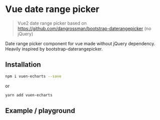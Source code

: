 # Vue date range picker

> Vue2 date range picker based on https://github.com/dangrossman/bootstrap-daterangepicker (no jQuery)

Date range picker component for vue made without jQuery dependency. Heavily inspired by bootstrap-daterangepicker. 


## Installation

```sh
npm i vuen-echarts --save
```

or 

```sh
yarn add vuen-echarts
```

## Example / playground

<demo />

